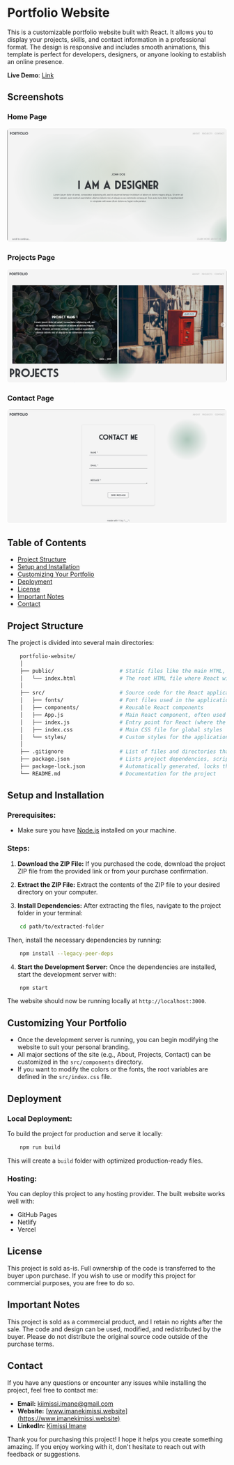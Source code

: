 # Portfolio Website

This is a customizable portfolio website built with React. It allows you to display your projects, skills, and contact information in a professional format. 
The design is responsive and includes smooth animations, this template is perfect for developers, designers, or anyone looking to establish an online presence.

**Live Demo**: [Link](https://imakim03.github.io/OnePage-Portfolio-Website/)

## Screenshots
### Home Page
![Home Page](public/images/HomeSection.png)

### Projects Page
![Projects Page](public/images/PorjectsSection.png)

### Contact Page
![Contact Page](public/images/ContactSection.png)


## Table of Contents

- [Project Structure](#project-structure)
- [Setup and Installation](#setup-and-installation)
- [Customizing Your Portfolio](#customizing-your-portfolio)
- [Deployment](#deployment)
- [License](#license)
- [Important Notes](#important-notes)
- [Contact](#contact)

## Project Structure

The project is divided into several main directories:

```bash
    portfolio-website/
    │
    ├── public/                     # Static files like the main HTML, icons, and images
    │   └── index.html              # The root HTML file where React will mount the app
    │
    ├── src/                        # Source code for the React application
    │   ├── fonts/                  # Font files used in the application
    │   ├── components/             # Reusable React components
    │   ├── App.js                  # Main React component, often used for routing logic
    │   ├── index.js                # Entry point for React (where the app is rendered to the DOM)
    │   ├── index.css               # Main CSS file for global styles
    │   └── styles/                 # Custom styles for the application
    │
    ├── .gitignore                  # List of files and directories that Git should ignore
    ├── package.json                # Lists project dependencies, scripts, and metadata
    ├── package-lock.json           # Automatically generated, locks the dependency versions
    └── README.md                   # Documentation for the project
```

## Setup and Installation

### Prerequisites:
- Make sure you have [Node.js](https://nodejs.org/) installed on your machine.

### Steps:

1. **Download the ZIP File:**
If you purchased the code, download the project ZIP file from the provided link or from your purchase confirmation.

2. **Extract the ZIP File:**
Extract the contents of the ZIP file to your desired directory on your computer.

3. **Install Dependencies:**
After extracting the files, navigate to the project folder in your terminal:
```bash
    cd path/to/extracted-folder
```

Then, install the necessary dependencies by running:
```bash
    npm install --legacy-peer-deps
```

4. **Start the Development Server:**
Once the dependencies are installed, start the development server with:
```bash
    npm start
```
The website should now be running locally at `http://localhost:3000`.

## Customizing Your Portfolio
- Once the development server is running, you can begin modifying the website to suit your personal branding.
- All major sections of the site (e.g., About, Projects, Contact) can be customized in the `src/components` directory.
- If you want to modify the colors or the fonts, the root variables are defined in the `src/index.css` file.

## Deployment

### Local Deployment:
To build the project for production and serve it locally:
```bash
    npm run build
```
This will create a `build` folder with optimized production-ready files.

### Hosting:
You can deploy this project to any hosting provider. The built website works well with:

- GitHub Pages
- Netlify
- Vercel

## License
This project is sold as-is. Full ownership of the code is transferred to the buyer upon purchase. If you wish to use or modify this project for commercial purposes, you are free to do so.

## Important Notes
This project is sold as a commercial product, and I retain no rights after the sale. The code and design can be used, modified, and redistributed by the buyer. Please do not distribute the original source code outside of the purchase terms.

## Contact
If you have any questions or encounter any issues while installing the project, feel free to contact me:

- **Email:** [kiimissi.imane@gmail.com](mailto:kiimissi.imane@gmail.com)
- **Website:** [www.imanekimissi.website](https://www.imanekimissi.website)
- **LinkedIn:** [Kimissi Imane](https://www.linkedin.com/in/kimissi-imane-7b1aa624a/)


Thank you for purchasing this project! I hope it helps you create something amazing. 
If you enjoy working with it, don't hesitate to reach out with feedback or suggestions.
